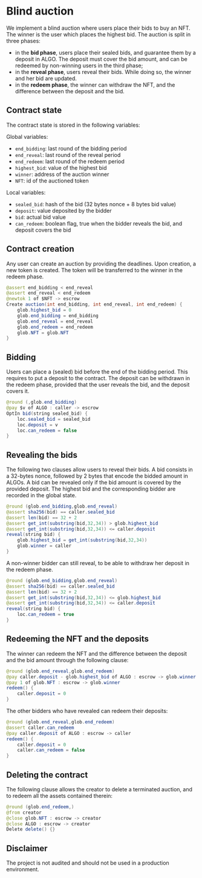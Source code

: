 # Blind auction

We implement a blind auction where users place their bids to buy an NFT. The winner is the user which places the highest bid. 
The auction is split in three phases:
* in the **bid phase**, users place their sealed bids, and guarantee them by a deposit in ALGO. The deposit must cover the bid amount, and can be redeemed by non-winning users in the third phase;
* in the **reveal phase**, users reveal their bids. While doing so, the winner and her bid are updated.
* in the **redeem phase**, the winner can withdraw the NFT, and the difference between the deposit and the bid.

## Contract state
The contract state is stored in the following variables:

Global variables:
* `end_bidding`: last round of the bidding period
* `end_reveal`: last round of the reveal period
* `end_redeem`: last round of the redeem period
* `highest_bid`: value of the highest bid
* `winner`: address of the auction winner
* `NFT`: id of the auctioned token

Local variables:
* `sealed_bid`: hash of the bid (32 bytes nonce + 8 bytes bid value)
* `deposit`: value deposited by the bidder
* `bid`: actual bid value
* `can_redeem`: boolean flag, true when the bidder reveals the bid, and deposit covers the bid

## Contract creation

Any user can create an auction by providing the deadlines. Upon creation, a new token is created. The token will be transferred to the winner in the redeem phase.
```java
@assert end_bidding < end_reveal
@assert end_reveal < end_redeem
@newtok 1 of $NFT -> escrow
Create auction(int end_bidding, int end_reveal, int end_redeem) {
    glob.highest_bid = 0
    glob.end_bidding = end_bidding
    glob.end_reveal = end_reveal
    glob.end_redeem = end_redeem
    glob.NFT = glob.NFT
}
```

## Bidding

Users can place a (sealed) bid before the end of the bidding period.
This requires to put a deposit to the contract. 
The deposit can be withdrawn in the redeem phase, provided that the user reveals the bid, and the deposit covers it.
```java
@round (,glob.end_bidding)
@pay $v of ALGO : caller -> escrow
OptIn bid(string sealed_bid) {
    loc.sealed_bid = sealed_bid
    loc.deposit = v
    loc.can_redeem = false
}
```

## Revealing the bids

The following two clauses allow users to reveal their bids. 
A bid consists in a 32-bytes nonce, followed by 2 bytes that encode the bidded amount in ALGOs.
A bid can be revealed only if the bid amount is covered by the provided deposit.
The highest bid and the corresponding bidder are recorded in the global state.
```java
@round (glob.end_bidding,glob.end_reveal)
@assert sha256(bid) == caller.sealed_bid
@assert len(bid) == 32 + 2
@assert get_int(substring(bid,32,34)) > glob.highest_bid
@assert get_int(substring(bid,32,34)) <= caller.deposit
reveal(string bid) {
    glob.highest_bid = get_int(substring(bid,32,34))
    glob.winner = caller
}
```

A non-winner bidder can still reveal, to be able to withdraw her deposit in the redeem phase.
```java
@round (glob.end_bidding,glob.end_reveal)
@assert sha256(bid) == caller.sealed_bid
@assert len(bid) == 32 + 2
@assert get_int(substring(bid,32,34)) <= glob.highest_bid
@assert get_int(substring(bid,32,34)) <= caller.deposit
reveal(string bid) {
    loc.can_redeem = true
}
```

## Redeeming the NFT and the deposits

The winner can redeem the NFT and the difference between the deposit and the bid amount through the following clause:
```java
@round (glob.end_reveal,glob.end_redeem)
@pay caller.deposit - glob.highest_bid of ALGO : escrow -> glob.winner
@pay 1 of glob.NFT : escrow -> glob.winner
redeem() { 
    caller.deposit = 0
}
```

The other bidders who have revealed can redeem their deposits:
```java
@round (glob.end_reveal,glob.end_redeem)
@assert caller.can_redeem
@pay caller.deposit of ALGO : escrow -> caller
redeem() {
    caller.deposit = 0
    caller.can_redeem = false
}
```

## Deleting the contract

The following clause allows the creator to delete a terminated auction, and to redeem all the assets contained therein:
```java
@round (glob.end_redeem,)
@from creator
@close glob.NFT : escrow -> creator
@close ALGO : escrow -> creator
Delete delete() {}
```

## Disclaimer

The project is not audited and should not be used in a production environment.
